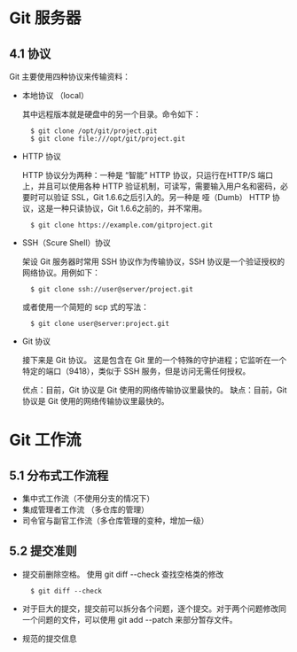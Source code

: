 # Git 服务器

## 4.1 协议

Git 主要使用四种协议来传输资料：

* 本地协议 （local）
	
	其中远程版本就是硬盘中的另一个目录。命令如下：
	
		$ git clone /opt/git/project.git
		$ git clone file:///opt/git/project.git

* HTTP 协议
	
	HTTP 协议分为两种：一种是 “智能” HTTP 协议，只运行在HTTP/S 端口上，并且可以使用各种 HTTP 验证机制，可读写，需要输入用户名和密码，必要时可以验证 SSL，Git 1.6.6之后引入的。另一种是 哑（Dumb） HTTP 协议，这是一种只读协议，Git 1.6.6之前的，并不常用。

		$ git clone https://example.com/gitproject.git
	
* SSH（Scure Shell）协议


	架设 Git 服务器时常用 SSH 协议作为传输协议，SSH 协议是一个验证授权的网络协议。用例如下：

		$ git clone ssh://user@server/project.git
	
	或者使用一个简短的 scp 式的写法：
	
		$ git clone user@server:project.git


* Git 协议

	
	接下来是 Git 协议。 这是包含在 Git 里的一个特殊的守护进程；它监听在一个特定的端口（9418），类似于 SSH 服务，但是访问无需任何授权。
	
	优点：目前，Git 协议是 Git 使用的网络传输协议里最快的。
	缺点：目前，Git 协议是 Git 使用的网络传输协议里最快的。


# Git 工作流


## 5.1 分布式工作流程

* 集中式工作流（不使用分支的情况下）
* 集成管理者工作流 （多仓库的管理）
* 司令官与副官工作流（多仓库管理的变种，增加一级）


## 5.2 提交准则

* 提交前删除空格。 使用 git diff --check 查找空格类的修改

		$ git diff --check

* 对于巨大的提交，提交前可以拆分各个问题，逐个提交。对于两个问题修改同一个问题的文件，可以使用 git add --patch 来部分暂存文件。
* 规范的提交信息

